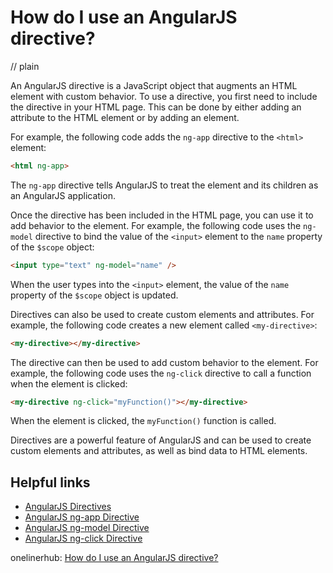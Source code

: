 # How do I use an AngularJS directive?
// plain

An AngularJS directive is a JavaScript object that augments an HTML element with custom behavior. To use a directive, you first need to include the directive in your HTML page. This can be done by either adding an attribute to the HTML element or by adding an element.

For example, the following code adds the `ng-app` directive to the `<html>` element:
```html
<html ng-app>
```

The `ng-app` directive tells AngularJS to treat the element and its children as an AngularJS application.

Once the directive has been included in the HTML page, you can use it to add behavior to the element. For example, the following code uses the `ng-model` directive to bind the value of the `<input>` element to the `name` property of the `$scope` object:
```html
<input type="text" ng-model="name" />
```

When the user types into the `<input>` element, the value of the `name` property of the `$scope` object is updated.

Directives can also be used to create custom elements and attributes. For example, the following code creates a new element called `<my-directive>`:
```html
<my-directive></my-directive>
```

The directive can then be used to add custom behavior to the element. For example, the following code uses the `ng-click` directive to call a function when the element is clicked:
```html
<my-directive ng-click="myFunction()"></my-directive>
```

When the element is clicked, the `myFunction()` function is called.

Directives are a powerful feature of AngularJS and can be used to create custom elements and attributes, as well as bind data to HTML elements.

## Helpful links
- [AngularJS Directives](https://docs.angularjs.org/guide/directive)
- [AngularJS ng-app Directive](https://docs.angularjs.org/api/ng/directive/ngApp)
- [AngularJS ng-model Directive](https://docs.angularjs.org/api/ng/directive/ngModel)
- [AngularJS ng-click Directive](https://docs.angularjs.org/api/ng/directive/ngClick)

onelinerhub: [How do I use an AngularJS directive?](https://onelinerhub.com/angularjs/how-do-i-use-an-angularjs-directive)